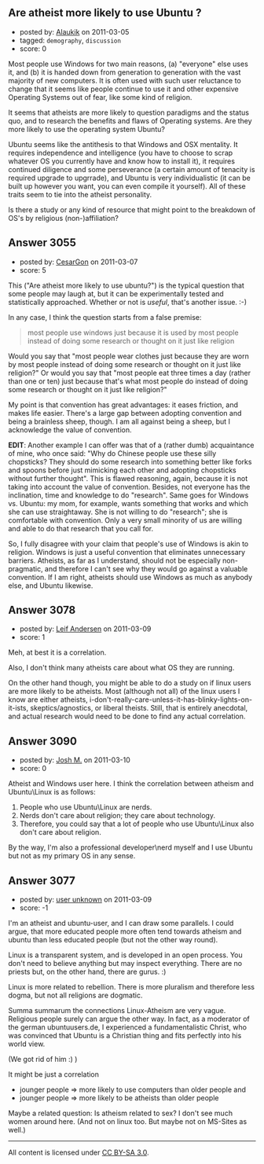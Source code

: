 ## Are atheist more likely to use Ubuntu ?

- posted by: [Alaukik](https://stackexchange.com/users/-1/1173-alaukik) on 2011-03-05
- tagged: `demography`, `discussion`
- score: 0

Most people use Windows for two main reasons, (a) "everyone" else uses it, and (b) it is handed down from generation to generation with the vast majority of new computers. It is often used with such user reluctance to change that it seems like people continue to use it and other expensive Operating Systems out of fear, like some kind of religion.

It seems that atheists are more likely to question paradigms and the status quo, and to research the benefits and flaws of Operating systems. Are they more likely to use the operating system Ubuntu?

Ubuntu seems like the antithesis to that Windows and OSX mentality. It requires independence and intelligence (you have to choose to scrap whatever OS you currently have and know how to install it), it requires continued diligence and some perseverance (a certain amount of tenacity is required upgrade to upgrrade), and Ubuntu is very individualistic (it can be built up however you want, you can even compile it yourself). All of these traits seem to tie into the atheist personality.

Is there a study or any kind of resource that might point to the breakdown of OS's by religious (non-)affiliation?


## Answer 3055

- posted by: [CesarGon](https://stackexchange.com/users/-1/80-cesargon) on 2011-03-07
- score: 5

This ("Are atheist more likely to use ubuntu?") is the typical question that some people may laugh at, but it can be experimentally tested and statistically approached. Whether or not is *useful*, that's another issue. :-)

In any case, I think the question starts from a false premise:

> most people use windows just because
> it is used by most people instead of
> doing some research or thought on it
> just like religion

Would you say that "most people wear clothes just because they are worn by most people instead of doing some research or thought on it just like religion?" Or would you say that "most people eat three times a day (rather than one or ten) just because that's what most people do instead of doing some research or thought on it just like religion?"

My point is that convention has great advantages: it eases friction, and makes life easier. There's a large gap between adopting convention and being a brainless sheep, though. I am all against being a sheep, but I acknowledge the value of convention.

**EDIT**: Another example I can offer was that of a (rather dumb) acquaintance of mine, who once said: "Why do Chinese people use these silly chopsticks? They should do some research into something better like forks and spoons before just mimicking each other and adopting chopsticks without further thought". This is flawed reasoning, again, because it is not taking into account the value of convention. Besides, not everyone has the inclination, time and knowledge to do "research". Same goes for Windows vs. Ubuntu: my mom, for example, wants something that works and which she can use straightaway. She is not willing to do "research"; she is comfortable with convention. Only a very small minority of us are willing and able to do that research that you call for.

So, I fully disagree with your claim that people's use of Windows is akin to religion. Windows is just a useful convention that eliminates unnecessary barriers. Atheists, as far as I understand, should not be especially non-pragmatic, and therefore I can't see why they would go against a valuable convention. If I am right, atheists should use Windows as much as anybody else, and Ubuntu likewise.


## Answer 3078

- posted by: [Leif Andersen](https://stackexchange.com/users/-1/495-leif-andersen) on 2011-03-09
- score: 1

Meh, at best it is a correlation.

Also, I don't think many atheists care about what OS they are running.

On the other hand though, you might be able to do a study on if linux users are more likely to be atheists.  Most (although not all) of the linux users I know are either atheists, i-don't-really-care-unless-it-has-blinky-lights-on-it-ists, skeptics/agnostics, or liberal theists.  Still, that is entirely anecdotal, and actual research would need to be done to find any actual correlation.


## Answer 3090

- posted by: [Josh M.](https://stackexchange.com/users/-1/1091-josh-m) on 2011-03-10
- score: 0

Atheist and Windows user here. I think the correlation between atheism and Ubuntu\Linux is as follows:

 1. People who use Ubuntu\Linux are nerds.
 2. Nerds don't care about religion; they care about technology.
 3. Therefore, you could say that a lot of people who use Ubuntu\Linux also don't care about religion.

By the way, I'm also a professional developer\nerd myself and I use Ubuntu but not as my primary OS in any sense.


## Answer 3077

- posted by: [user unknown](https://stackexchange.com/users/-1/992-user-unknown) on 2011-03-09
- score: -1

I'm an atheist and ubuntu-user, and I can draw some parallels. I could argue, that more educated people more often tend towards atheism and ubuntu than less educated people (but not the other way round). 

Linux is a transparent system, and is developed in an open process. You don't need to believe anything but may inspect everything. There are no priests but, on the other hand, there are gurus. :) 

Linux is more related to rebellion. There is more pluralism and therefore less dogma, but not all religions are dogmatic. 

Summa summarum the connections Linux-Atheism are very vague. Religious people surely can argue the other way. In fact, as a moderator of the german ubuntuusers.de, I experienced a fundamentalistic Christ, who was convinced that Ubuntu is a Christian thing and fits perfectly into his world view. 

(We got rid of him :) )

It might be just a correlation 

 - jounger people => more likely to use
   computers than older people and    
 - jounger people => more likely to be
   atheists than older people

Maybe a related question: Is atheism related to sex? I don't see much women around here. (And not on linux too. But maybe not on MS-Sites as well.)



---

All content is licensed under [CC BY-SA 3.0](https://creativecommons.org/licenses/by-sa/3.0/).
